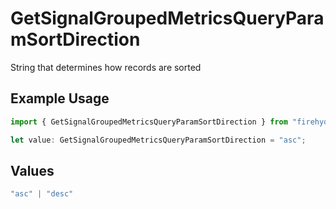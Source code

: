# GetSignalGroupedMetricsQueryParamSortDirection

String that determines how records are sorted

## Example Usage

```typescript
import { GetSignalGroupedMetricsQueryParamSortDirection } from "firehydrant-typescript-sdk/models/operations";

let value: GetSignalGroupedMetricsQueryParamSortDirection = "asc";
```

## Values

```typescript
"asc" | "desc"
```